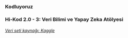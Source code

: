 ### Kodluyoruz
### Hi-Kod 2.0 - 3: Veri Bilimi ve Yapay Zeka Atölyesi

###### [Veri seti kaynağı: Kaggle]([https://github.com/seymagkts/miuul_ml/tree/main/Module_4](https://github.com/seymagkts/HiKod203/blob/main/supermarket_sales.csv))
